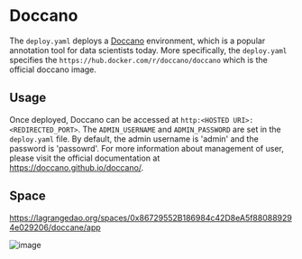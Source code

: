 # Doccano 

The `deploy.yaml` deploys a [Doccano](https://github.com/doccano/doccano) environment, which is a popular annotation tool for data scientists today. More specifically, the `deploy.yaml` specifies the `https://hub.docker.com/r/doccano/doccano` which is the official doccano image.

## Usage
Once deployed, Doccano can be accessed at `http:<HOSTED URI>:<REDIRECTED_PORT>`. The `ADMIN_USERNAME` and `ADMIN_PASSWORD` are set in the `deploy.yaml` file. By default, the admin username is 'admin' and the password is 'passowrd'.
For more information about management of user, please visit the official documentation at <https://doccano.github.io/doccano/>.

## Space
https://lagrangedao.org/spaces/0x86729552B186984c42D8eA5f880889294e029206/doccane/app

![image](https://github.com/Keanu-sudo/awesome-swanchain/assets/172480661/8363dc80-9f1b-49ab-ae67-e5d2fa635853)
